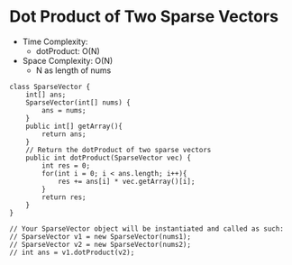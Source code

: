 # Dot Product of Two Sparse Vectors

- Time Complexity:
  - dotProduct: O(N)
- Space Complexity: O(N)
  - N as length of nums

```
class SparseVector {
    int[] ans;
    SparseVector(int[] nums) {
        ans = nums;
    }
    public int[] getArray(){
        return ans;
    }
	// Return the dotProduct of two sparse vectors
    public int dotProduct(SparseVector vec) {
        int res = 0;
        for(int i = 0; i < ans.length; i++){
            res += ans[i] * vec.getArray()[i];
        }
        return res;
    }
}
```

```
// Your SparseVector object will be instantiated and called as such:
// SparseVector v1 = new SparseVector(nums1);
// SparseVector v2 = new SparseVector(nums2);
// int ans = v1.dotProduct(v2);
```
